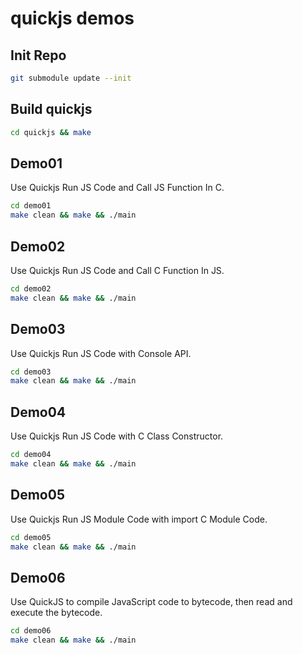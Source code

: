 # quickjs demos

## Init Repo

```sh
git submodule update --init
```

## Build quickjs

```sh
cd quickjs && make
```

## Demo01

Use Quickjs Run JS Code and Call JS Function In C.

```sh
cd demo01
make clean && make && ./main
```

## Demo02

Use Quickjs Run JS Code and Call C Function In JS.

```sh
cd demo02
make clean && make && ./main
```

## Demo03

Use Quickjs Run JS Code with Console API.

```sh
cd demo03
make clean && make && ./main
```


## Demo04

Use Quickjs Run JS Code with C Class Constructor.

```sh
cd demo04
make clean && make && ./main
```


## Demo05

Use Quickjs Run JS Module Code with import C Module Code.

```sh
cd demo05
make clean && make && ./main
```

## Demo06

Use QuickJS to compile JavaScript code to bytecode, then read and execute the bytecode.

```sh
cd demo06
make clean && make && ./main
```